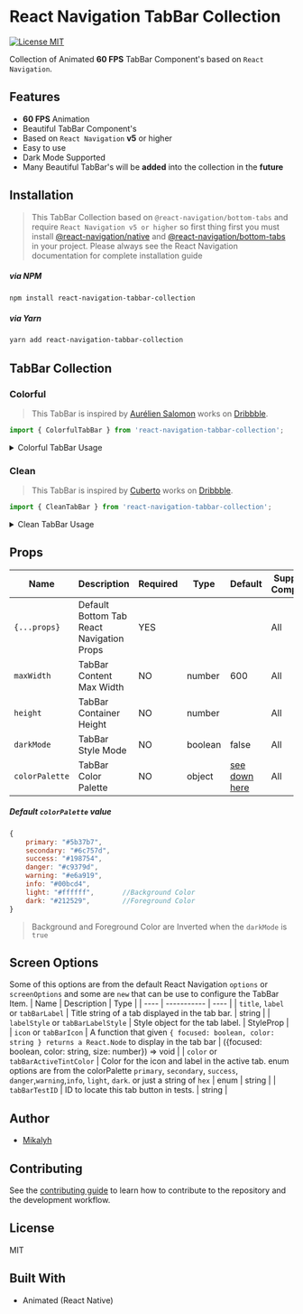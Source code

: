 # React Navigation TabBar Collection

[![License MIT](https://camo.githubusercontent.com/ceac32a7f01f2671581ada837403b74524de9120dca1ef517bd803b6beb717f6/68747470733a2f2f696d672e736869656c64732e696f2f6e706d2f6c2f40676f72686f6d2f616e696d617465642d7461626261723f7374796c653d666c61742d737175617265)]()

Collection of Animated **60 FPS** TabBar Component's based on `React Navigation`.

## Features

- **60 FPS** Animation
- Beautiful TabBar Component's
- Based on `React Navigation` **v5** or higher
- Easy to use
- Dark Mode Supported
- Many Beautiful TabBar's will be **added** into the collection in the **future**

## Installation

>This TabBar Collection based on `@react-navigation/bottom-tabs` and require `React Navigation v5 or higher` so first thing first you must install [@react-navigation/native](https://reactnavigation.org/docs/getting-started/) and [@react-navigation/bottom-tabs](https://reactnavigation.org/docs/tab-based-navigation/) in your project.
> Please always see the React Navigation documentation for complete installation guide

##### via NPM

```sh
npm install react-navigation-tabbar-collection
```

##### via Yarn

```sh
yarn add react-navigation-tabbar-collection
```

## TabBar Collection

### Colorful

> This TabBar is inspired by [Aurélien Salomon](https://dribbble.com/aureliensalomon) works on [Dribbble](https://dribbble.com/shots/5925052-Google-Bottom-Bar-Navigation-Pattern-Mobile-UX-Design).

```js
import { ColorfulTabBar } from 'react-navigation-tabbar-collection';
```

<details>
<summary>Colorful TabBar Usage</summary>

    ```js
    import React from 'react'
    import { NavigationContainer } from '@react-navigation/native'
    import { createBottomTabNavigator } from '@react-navigation/bottom-tabs';
    import { StyleSheet, Text, View } from 'react-native';
    import Icon from 'react-native-vector-icons/AntDesign'
    import { ColorfulTabBar as TabBar } from 'react-navigation-tabbar-collection';

    const Tab = createBottomTabNavigator();

    const DemoScreen = ({route}) => (
        <View style={styles.screen}>
            <Text>{route.name}</Text>
        </View>
    )

    const App = () => {
        return (
            <NavigationContainer>
                <Tab.Navigator initialRouteName='Home' tabBar={(props) => <TabBar {...props} />}>
                    <Tab.Screen name='Home' component={DemoScreen} options={{
                        title: 'Home',
                        icon: ({focused, color, size}) => <Icon name='home' size={size} color={color} />,
                        color: 'primary'
                    }} />
                    <Tab.Screen name='News' component={DemoScreen} options={{
                        title: 'News',
                        icon: ({focused, color, size}) => <Icon name='sharealt' size={size} color={color} />,
                        color: 'info',
                    }} />
                    <Tab.Screen name='Chat' component={DemoScreen} options={{
                        title: 'Chat',
                        icon: ({focused, color, size}) => <Icon name='API' size={size} color={color} />,
                        color: 'warning',
                    }} />
                    <Tab.Screen name='Likes' component={DemoScreen} options={{
                        title: 'Likes',
                        icon: ({focused, color, size}) => <Icon name='hearto' size={size} color={color} />,
                        color: 'danger'
                    }} />
                    <Tab.Screen name='Settings' component={DemoScreen} options={{
                        title: 'Settings',
                        icon: ({focused, color, size}) => <Icon name='setting' size={size} color={color} />,
                        color: 'success'
                    }} />
                </Tab.Navigator>
            </NavigationContainer>
        )
    }

    export default App

    const styles = StyleSheet.create({
        screen: {
            width: '100%',
            height: '100%',
            flex: 6,
            justifyContent: 'center',
            alignItems: 'center'
        }
    });
    ```
</details>

### Clean

> This TabBar is inspired by [Cuberto](https://dribbble.com/cuberto) works on [Dribbble](https://dribbble.com/shots/5605168-Toolbar-icons-animation).

```js
import { CleanTabBar } from 'react-navigation-tabbar-collection';
```

<details>
<summary>Clean TabBar Usage</summary>

    ```js
    import React from 'react'
    import { NavigationContainer } from '@react-navigation/native'
    import { createBottomTabNavigator } from '@react-navigation/bottom-tabs';
    import { StyleSheet, Text, View } from 'react-native';
    import Icon from 'react-native-vector-icons/AntDesign'
    import { CleanTabBar as TabBar } from 'react-navigation-tabbar-collection';

    const Tab = createBottomTabNavigator();

    const DemoScreen = ({route}) => (
        <View style={styles.screen}>
            <Text>{route.name}</Text>
        </View>
    )

    const App = () => {
        return (
            <NavigationContainer>
                <Tab.Navigator initialRouteName='Home' tabBar={(props) => <TabBar {...props} />}>
                    <Tab.Screen name='Home' component={DemoScreen} options={{
                        title: 'Home',
                        icon: ({focused, color, size}) => <Icon name='home' size={size} color={color} />,
                        color: 'primary'
                    }} />
                    <Tab.Screen name='News' component={DemoScreen} options={{
                        title: 'News',
                        icon: ({focused, color, size}) => <Icon name='sharealt' size={size} color={color} />,
                        color: 'info',
                    }} />
                    <Tab.Screen name='Chat' component={DemoScreen} options={{
                        title: 'Chat',
                        icon: ({focused, color, size}) => <Icon name='API' size={size} color={color} />,
                        color: 'warning',
                    }} />
                    <Tab.Screen name='Likes' component={DemoScreen} options={{
                        title: 'Likes',
                        icon: ({focused, color, size}) => <Icon name='hearto' size={size} color={color} />,
                        color: 'danger'
                    }} />
                    <Tab.Screen name='Settings' component={DemoScreen} options={{
                        title: 'Settings',
                        icon: ({focused, color, size}) => <Icon name='setting' size={size} color={color} />,
                        color: 'success'
                    }} />
                </Tab.Navigator>
            </NavigationContainer>
        )
    }

    export default App

    const styles = StyleSheet.create({
        screen: {
            width: '100%',
            height: '100%',
            flex: 6,
            justifyContent: 'center',
            alignItems: 'center'
        }
    });
    ```
</details>

## Props

| Name           | Description                               | Required | Type    | Default                                                                                                       | Supported Component |
| -------------- | ----------------------------------------- | -------- | ------- | ------------------------------------------------------------------------------------------------------------- | ------------------- |
| `{...props}`   | Default Bottom Tab React Navigation Props | YES      |         |                                                                                                               | All                 |
| `maxWidth`     | TabBar Content Max Width                  | NO       | number  | 600                                                                                                           | All                 |
| `height`       | TabBar Container Height                   | NO       | number  |                                                                                                               | All                 |
| `darkMode`     | TabBar Style Mode                         | NO       | boolean | false                                                                                                         | All                 |
| `colorPalette` | TabBar Color Palette                      | NO       | object  | [see down here](https://github.com/mikalyh/react-navigation-tabbar-collection/tree/main#default-colorpalette) | All                 |

##### Default `colorPalette` value

```js
{
    primary: "#5b37b7",
    secondary: "#6c757d",
    success: "#198754",
    danger: "#c9379d",
    warning: "#e6a919",
    info: "#00bcd4",
    light: "#ffffff",       //Background Color
    dark: "#212529",        //Foreground Color
}
```

> Background and Foreground Color are Inverted when the `darkMode` is `true`

## Screen Options

Some of this options are from the default React Navigation `options` or `screenOptions` and some are `new` that can be use to configure the TabBar Item.
| Name | Description | Type |
| ---- | ----------- | ---- |
| `title`, `label` or `tabBarLabel` | Title string of a tab displayed in the tab bar. | string |
| `labelStyle` or `tabBarLabelStyle` | Style object for the tab label. | StyleProp |
| `icon` or `tabBarIcon` | A function that given `{ focused: boolean, color: string } returns a React.Node` to display in the tab bar | ({focused: boolean, color: string, size: number}) => void |
| `color` or `tabBarActiveTintColor` | Color for the icon and label in the active tab. enum options are from the colorPalette `primary`, `secondary`, `success`, `danger`,`warning`,`info`, `light`, `dark`. or just a string of `hex` | enum \| string |
| `tabBarTestID` | ID to locate this tab button in tests. | string |

## Author

- [Mikalyh](https://github.com/mikalyh/)

## Contributing

See the [contributing guide](CONTRIBUTING.md) to learn how to contribute to the repository and the development workflow.

## License

MIT

## Built With

- Animated (React Native)
